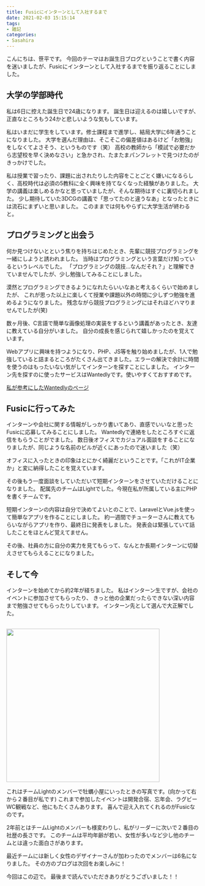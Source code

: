 ```yaml
---
title: Fusicにインターンとして入社するまで
date: 2021-02-03 15:15:14
tags:
- 雑記
categories:
- Sasahira
---
```


こんにちは、笹平です。
今回のテーマはお誕生日ブログということで書く内容を迷いましたが、Fusicにインターンとして入社するまでを振り返ることにしました。
<!-- more -->

## 大学の学部時代
私は6日に控えた誕生日で24歳になります。
誕生日は迎えるのは嬉しいですが、正直なところもう24かと悲しいような気もしています。

私はいまだに学生をしています。修士課程まで進学し、結局大学に6年通うことになりました。
大学を選んだ理由は、そこそこの偏差値はあるけど「お勉強」をしなくてよさそう、というものです（笑）
高校の教師から「模試で必要だから志望校を早く決めなさい」と急かされ、たまたまパンフレットで見つけたのがきっかけでした。

私は授業で習ったり、課題に出されたりした内容をことごとく嫌いになるらしく、高校時代は必須の5教科に全く興味を持てなくなった経験がありました。
大学の講義は楽しめるかなと思っていましたが、そんな期待はすぐに裏切られました。
少し期待していた3DCGの講義で「思ってたのと違うなあ」となったときには流石にまずいと思いました。
このままでは何もやらずに大学生活が終わると。

## プログラミングと出会う
何か見つけないとという焦りを持ちはじめたとき、先輩に競技プログラミングを一緒にしようと誘われました。
当時はプログラミングという言葉だけ知っているというレベルでした。
「プログラミングの競技...なんだそれ？」と理解できていませんでしたが、少し勉強してみることにしました。

漠然とプログラミングできるようになれたらいいなあと考えるくらいで始めましたが、
これが思った以上に楽しくて授業や課題以外の時間に少しずつ勉強を進めるようになりました。
残念ながら競技プログラミングにはそれほどハマりませんでしたが(笑)

数ヶ月後、C言語で簡単な画像処理の実装をするという講義があったとき、友達に教えている自分がいました。
自分の成長を感じられて嬉しかったのを覚えています。

Webアプリに興味を持つようになり、PHP、JS等を触り始めましたが、1人で勉強していると詰まるところがたくさん出てきました。エラーの解決で余計に時間を使うのはもったいない気がしてインターンを探すことにしました。
インターン先を探すのに使ったサービスはWantedlyです。使いやすくておすすめです。

[私が参考にしたWantedlyのページ](https://www.wantedly.com/companies/fusic?aql=gaFxpUZ1c2lj)

## Fusicに行ってみた
インターンや会社に関する情報がしっかり書いてあり、直感でいいなと思ったFusicに応募してみることにしました。
Wantedlyで連絡をしたところすぐに返信をもらうことがでました。
数日後オフィスでカジュアル面談をすることになりましたが、同じような名前のビルが近くにあったので迷いました（笑）

オフィスに入ったときの印象はとにかく綺麗だということです。「これがIT企業か」と変に納得したことを覚えています。

その後もう一度面談をしていただいて短期インターンをさせていただけることになりました。
配属先のチームはLightでした。今現在私が所属している主にPHPを書くチームです。

短期インターンの内容は自分で決めてよいとのことで、LaravelとVue.jsを使って簡単なアプリを作ることにしました。
約一週間でチューターさんに教えてもらいながらアプリを作り、最終日に発表をしました。
発表会は緊張していて話したことをほとんど覚えてません。

その後、社員の方に自分の実力を見てもらって、なんとか長期インターンに切替えさせてもらえることになりました。

## そして今
インターンを始めてから約2年が経ちました。
私はインターン生ですが、会社のイベントに参加させてもらったり、
きっと他の企業だったらできない深い内容まで勉強させてもらったりしています。
インターン先として選んで大正解でした。

<br>
<img src="/images/20210204-sasahira/oyster-hut.jpg" width="400">

これはチームLightのメンバーで牡蠣小屋にいったときの写真です。(向かって右から２番目が私です)
これまで参加したイベントは開発合宿、忘年会、ラグビーWC観戦など、他にもたくさんあります。
喜んで迎え入れてくれるのがFusicなのです。


2年前とはチームLightのメンバーも様変わりし、私がリーダーに次いで２番目の社歴の長さです。
このチームは平均年齢が若い、女性が多いなど少し他のチームとは違った面白さがあります。

最近チームには新しく女性のデザイナーさんが加わったのでメンバーは6名になりました。
その方のブログは次回をお楽しみに！

今回はこの辺で。
最後まで読んでいただきありがとうございました！！
